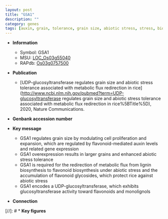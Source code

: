 ```yaml
---
layout: post
title: "GSA1"
description: ""
category: genes
tags: [auxin, grain, tolerance, grain size, abiotic stress, stress, biotic stress, cell proliferation, lignin, flavonoid, lignin biosynthesis, stress tolerance, glucosyltransferase]
---
```


* **Information**  
    + Symbol: GSA1  
    + MSU: [LOC_Os03g55040](http://rice.plantbiology.msu.edu/cgi-bin/ORF_infopage.cgi?orf=LOC_Os03g55040)  
    + RAPdb: [Os03g0757500](http://rapdb.dna.affrc.go.jp/viewer/gbrowse_details/irgsp1?name=Os03g0757500)  

* **Publication**  
    + [UDP-glucosyltransferase regulates grain size and abiotic stress tolerance associated with metabolic flux redirection in rice](http://www.ncbi.nlm.nih.gov/pubmed?term=UDP-glucosyltransferase regulates grain size and abiotic stress tolerance associated with metabolic flux redirection in rice%5BTitle%5D), 2020, Nature Communications.

* **Genbank accession number**  

* **Key message**  
    + GSA1 regulates grain size by modulating cell proliferation and expansion, which are regulated by flavonoid-mediated auxin levels and related gene expression
    + GSA1 overexpression results in larger grains and enhanced abiotic stress tolerance
    + GSA1 is required for the redirection of metabolic flux from lignin biosynthesis to flavonoid biosynthesis under abiotic stress and the accumulation of flavonoid glycosides, which protect rice against abiotic stress
    + GSA1 encodes a UDP-glucosyltransferase, which exhibits glucosyltransferase activity toward flavonoids and monolignols

* **Connection**  

[//]: # * **Key figures**  


